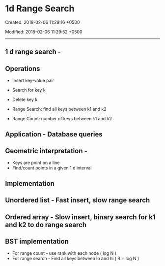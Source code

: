 # 1d Range Search

Created: 2018-02-06 11:29:16 +0500

Modified: 2018-02-06 11:29:52 +0500

---

## 1 d range search -

## Operations

- Insert key-value pair

- Search for key k

- Delete key k

- Range Search: find all keys between k1 and k2

- Range Count: number of keys between k1 and k2

## Application - Database queries

## Geometric interpretation -

- Keys are point on a line
- Find/count points in a given 1 d interval

## Implementation

## Unordered list - Fast insert, slow range search

## Ordered array - Slow insert, binary search for k1 and k2 to do range search

## BST implementation

- For range count - use rank with each node ( log N )
- For range search - Find all keys between lo and hi ( R + log N )
